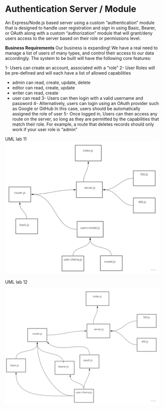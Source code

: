 # Authentication Server / Module

An Express/Node.js based server using a custom “authentication” module that is designed to handle user registration and sign in using Basic, Bearer, or OAuth along with a custom “authorization” module that will grant/deny users access to the server based on their role or permissions level.

**Business Requirements**
Our business is expanding! We have a real need to manage a list of users of many types, and control their access to our data accordingly. The system to be built will have the following core features:

1- Users can create an account, associated with a “role”
2- User Roles will be pre-defined and will each have a list of allowed capabilities
* admin can read, create, update, delete
* editor can read, create, update
* writer can read, create
* user can read
3- Users can then login with a valid username and password
4- Alternatively, users can login using an OAuth provider such as Google or GitHub
In this case, users should be automatically assigned the role of user
5- Once logged in, Users can then access any route on the server, so long as they are permitted by the capabilities that match their role.
For example, a route that deletes records should only work if your user role is “admin”

UML lab 11
![](UML.jpg)

UML lab 12

![](UMLauth.jpg)